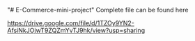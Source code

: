"# E-Commerce-mini-project" 
Complete file can be found here

https://drive.google.com/file/d/1TZOy9YN2-AfsiNkJOjwT9ZQZmYvTJ9hk/view?usp=sharing
